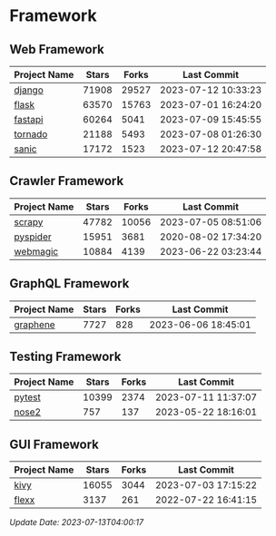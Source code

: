 # Framework

## Web Framework
| Project Name | Stars | Forks | Last Commit |
| ------------ | ----- | ----- | ----------- |
| [django](https://github.com/django/django) | 71908 | 29527 | 2023-07-12 10:33:23 |
| [flask](https://github.com/pallets/flask) | 63570 | 15763 | 2023-07-01 16:24:20 |
| [fastapi](https://github.com/tiangolo/fastapi) | 60264 | 5041 | 2023-07-09 15:45:55 |
| [tornado](https://github.com/tornadoweb/tornado) | 21188 | 5493 | 2023-07-08 01:26:30 |
| [sanic](https://github.com/sanic-org/sanic) | 17172 | 1523 | 2023-07-12 20:47:58 |

## Crawler Framework
| Project Name | Stars | Forks | Last Commit |
| ------------ | ----- | ----- | ----------- |
| [scrapy](https://github.com/scrapy/scrapy) | 47782 | 10056 | 2023-07-05 08:51:06 |
| [pyspider](https://github.com/binux/pyspider) | 15951 | 3681 | 2020-08-02 17:34:20 |
| [webmagic](https://github.com/code4craft/webmagic) | 10884 | 4139 | 2023-06-22 03:23:44 |

## GraphQL Framework
| Project Name | Stars | Forks | Last Commit |
| ------------ | ----- | ----- | ----------- |
| [graphene](https://github.com/graphql-python/graphene) | 7727 | 828 | 2023-06-06 18:45:01 |

## Testing Framework
| Project Name | Stars | Forks | Last Commit |
| ------------ | ----- | ----- | ----------- |
| [pytest](https://github.com/pytest-dev/pytest) | 10399 | 2374 | 2023-07-11 11:37:07 |
| [nose2](https://github.com/nose-devs/nose2) | 757 | 137 | 2023-05-22 18:16:01 |

## GUI Framework
| Project Name | Stars | Forks | Last Commit |
| ------------ | ----- | ----- | ----------- |
| [kivy](https://github.com/kivy/kivy) | 16055 | 3044 | 2023-07-03 17:15:22 |
| [flexx](https://github.com/flexxui/flexx) | 3137 | 261 | 2022-07-22 16:41:15 |

*Update Date: 2023-07-13T04:00:17*